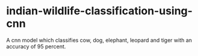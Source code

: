 # indian-wildlife-classification-using-cnn
A cnn model which classifies cow, dog, elephant, leopard and tiger with an accuracy of 95 percent.
